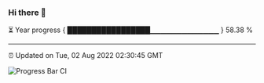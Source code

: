 ### Hi there 👋

⏳ Year progress { █████████████████▁▁▁▁▁▁▁▁▁▁▁▁▁ } 58.38 %

---

⏰ Updated on Tue, 02 Aug 2022 02:30:45 GMT

![Progress Bar CI](https://github.com/ZhaoGui/ZhaoGui/workflows/Progress%20Bar%20CI/badge.svg)
